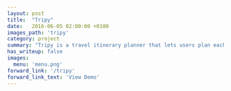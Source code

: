 ```yaml
---
layout: post
title:  "Tripy"
date:   2016-06-05 02:00:00 +0100
images_path: 'tripy'
category: project
summary: "Tripy is a travel itinerary planner that lets users plan each day of their trip. Users can add notes, activities and journeys to create an overview of their next adventure. This was my first attempt at building an application using the CRUD pattern. It’s an Angular 1 application that uses Firebase for data and authentication. It hooks into Firebase using the AngularFire plugin."
has_writeup: false
images:
  menu: 'menu.png'
forward_link: '/tripy'
forward_link_text: 'View Demo'
---
```


